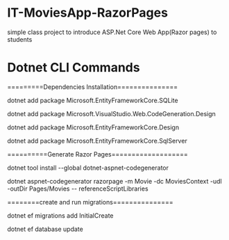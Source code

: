 # IT-MoviesApp-RazorPages
simple class project to introduce ASP.Net Core Web App(Razor pages) to students


# Dotnet CLI Commands

=========Dependencies Installation===============

dotnet add package Microsoft.EntityFrameworkCore.SQLite

dotnet add package Microsoft.VisualStudio.Web.CodeGeneration.Design

dotnet add package Microsoft.EntityFrameworkCore.Design

dotnet add package Microsoft.EntityFrameworkCore.SqlServer

==========Generate Razor Pages===================

dotnet tool install --global dotnet-aspnet-codegenerator

dotnet aspnet-codegenerator razorpage -m Movie -dc MoviesContext -udl -outDir Pages/Movies -- referenceScriptLibraries

========create and run migrations===============

dotnet ef migrations add InitialCreate

dotnet ef database update


